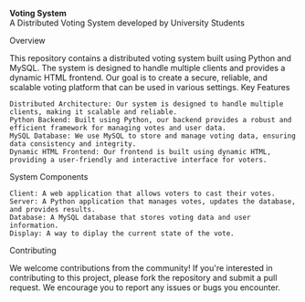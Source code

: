**Voting System**<br>
A Distributed Voting System developed by University Students

Overview

This repository contains a distributed voting system built using Python and MySQL. The system is designed to handle multiple clients and provides a dynamic HTML frontend. Our goal is to create a secure, reliable, and scalable voting platform that can be used in various settings.
Key Features

    Distributed Architecture: Our system is designed to handle multiple clients, making it scalable and reliable.
    Python Backend: Built using Python, our backend provides a robust and efficient framework for managing votes and user data.
    MySQL Database: We use MySQL to store and manage voting data, ensuring data consistency and integrity.
    Dynamic HTML Frontend: Our frontend is built using dynamic HTML, providing a user-friendly and interactive interface for voters.

System Components

    Client: A web application that allows voters to cast their votes.
    Server: A Python application that manages votes, updates the database, and provides results.
    Database: A MySQL database that stores voting data and user information.
    Display: A way to diplay the current state of the vote.

Contributing

We welcome contributions from the community! If you're interested in contributing to this project, please fork the repository and submit a pull request. We encourage you to report any issues or bugs you encounter.

